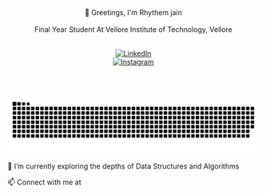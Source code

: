 <div align = "center">🚀 Greetings, I'm Rhythem jain</div>
<br>
<div align ="center">Final Year Student At Vellore Institute of Technology, Vellore</div>
<br>
<p dir="auto">
    <div align="center">
    <a href="https://www.linkedin.com/in/rhythem-jain-4b3799259/">
        <img src="https://img.shields.io/badge/LinkedIn-0077B5?style=for-the-badge&logo=linkedin&logoColor=white" alt="LinkedIn"/>
    </a>
</div>
<div align="center">
    <a href="https://www.instagram.com/rhythem_jain/">
        <img src="https://camo.githubusercontent.com/3ad821fc2ec8e5389509e2262efe64bbab486ae3bfa9abf43bae910f1d3fc134/68747470733a2f2f696d672e736869656c64732e696f2f62616467652f496e7374616772616d2d2532334534343035462e7376673f6c6f676f3d496e7374616772616d266c6f676f436f6c6f723d7768697465" alt="Instagram"/>
    </a>
</div>
</p>

<br><br>
<div align="center">
    <img src="https://raw.githubusercontent.com/Chiranjeev-droid/Chiranjeev-droid/0d92ef41189453568ec2929a7a56d5653cd67623/github-contribution-grid-snake.svg" alt="GitHub Contribution Grid Snake Animation"/>
</div>
<br>
🌱 I’m currently exploring the depths of Data Structures and Algorithms
<br>
<p dir = "auto">
    📫 Connect with me at
    <strong>
        <a href = "mailto:rhythem.jain04@gmail.com"></a>
    </strong>
</p>
<!--
**rhythemjain04/rhythemjain04** is a ✨ _special_ ✨ repository because its `README.md` (this file) appears on your GitHub profile.

Here are some ideas to get you started:

- 🔭 I’m currently working on ...
- 🌱 I’m currently learning ...
- 👯 I’m looking to collaborate on ...
- 🤔 I’m looking for help with ...
- 💬 Ask me about ...
- 📫 How to reach me: ...
- 😄 Pronouns: ...
- ⚡ Fun fact: ...
-->
